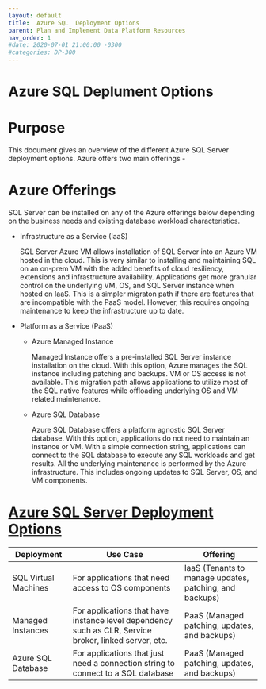 ```yaml
---
layout: default
title:  Azure SQL  Deployment Options
parent: Plan and Implement Data Platform Resources
nav_order: 1
#date: 2020-07-01 21:00:00 -0300
#categories: DP-300
---
```


# Azure SQL Deplument Options

# __Purpose__

This document gives an overview of the different Azure SQL Server deployment options. Azure offers two main offerings - 

# __Azure Offerings__

SQL Server can be installed on any of the Azure offerings below depending on the business needs and existing database workload characteristics.

* Infrastructure as a Service (IaaS)
  
  SQL Server Azure VM allows installation of SQL Server into an Azure VM hosted in the cloud. This is very similar to installing and maintaining SQL on an on-prem VM     with the added benefits of cloud resiliency, extensions and infrastructure availability. Applications get more granular control on the underlying VM, OS, and SQL 
  Server instance when hosted on IaaS. This is a simpler migraton path if there are features that are incompatible with the PaaS model. However, this requires ongoing 
  maintenance to keep the infrastructure up to date.
  
* Platform as a Service (PaaS)

  - Azure Managed Instance
  
    Managed Instance offers a pre-installed SQL Server instance installation on the cloud. With this option, Azure manages the SQL instance including patching and 
    backups. VM or OS access is not available. This migration path allows applications to utilize most of the SQL native features while offloading underlying OS and VM 
    related maintenance. 
    
  - Azure SQL Database

    Azure SQL Database offers a platform agnostic SQL Server database. With this option, applications do not need to maintain an instance or VM. With a simple 
    connection string, applications can connect to the SQL database to execute any SQL workloads and get results. All the underlying maintenance is performed by the 
    Azure infrastructure. This includes ongoing updates to SQL Server, OS, and VM components.  

# [Azure SQL Server Deployment Options](#tab/azure-sql-deployment-options) 

| Deployment | Use Case | Offering | 
| ---------- | -------- | -------- |
| SQL Virtual Machines | For applications that need access to OS components | IaaS (Tenants to manage updates, patching, and backups)|
| Managed Instances | For applications that have instance level dependency such as CLR, Service broker, linked server,  etc. | PaaS (Managed patching, updates, and backups)|
| Azure SQL Database | For applications that just need a connection string to connect to a SQL database | PaaS (Managed patching, updates, and backups)|





